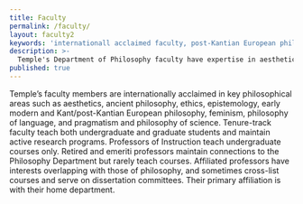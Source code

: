 ```yaml
---
title: Faculty
permalink: /faculty/
layout: faculty2
keywords: 'internationall acclaimed faculty, post-Kantian European philosophy, professors, faculty'
description: >-
  Temple's Department of Philosophy faculty have expertise in aesthetics, feminist philosophy, philosophy of science, ethics and the morality of law.
published: true
---
```

Temple’s faculty members are internationally acclaimed in key philosophical areas such as aesthetics, ancient philosophy, ethics, epistemology, early modern and Kant/post-Kantian European philosophy, feminism, philosophy of language, and pragmatism and philosophy of science. Tenure-track faculty teach both undergraduate and graduate students and maintain active research programs. Professors of Instruction teach undergraduate courses only. Retired and emeriti professors maintain connections to the Philosophy Department but rarely teach courses. Affiliated professors have interests overlapping with those of philosophy, and sometimes cross-list courses and serve on dissertation committees. Their primary affiliation is with their home department.
